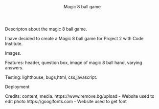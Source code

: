 <header>Magic 8 ball game</header>
<p> Descripton about the magic 8 ball game.</p>
I have decided to create a Magic 8 ball game for Project 2 with Code Institute. 
<p> Images. </p>
<p> Features: header, question box, image of magic 8 ball hand, varying answers.</p>

<p>Testing: lighthouse, bugs,html, css,javascript.</p>
<p>Deployment</p>
<p>Credits: content, media.
https://www.remove.bg/upload - Website used to edit photo
https://googlfonts.com - Website used to get font
</p>
